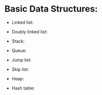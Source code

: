 # Basic Data Structures:

  - Linked list:

  - Doubly linked list:

  - Stack:

  - Queue:

  - Jump list:

  - Skip list:

  - Heap:

  - Hash table:
  

